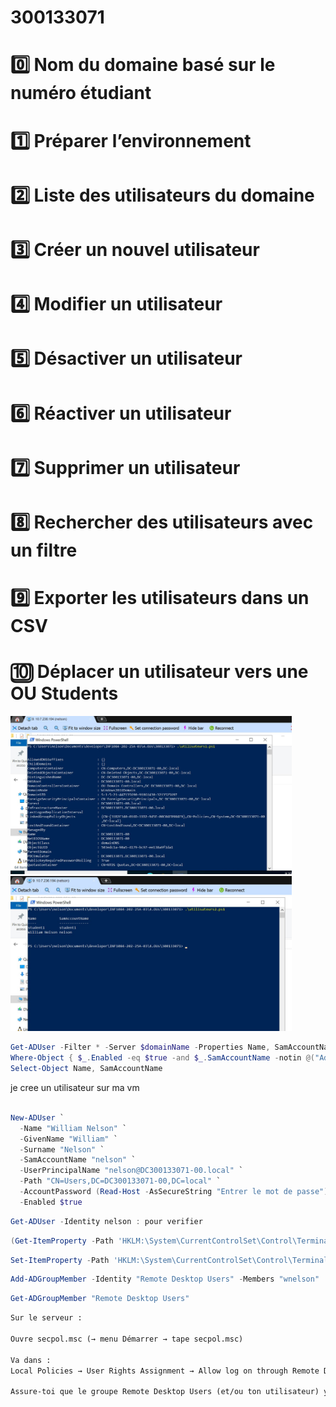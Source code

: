 # 300133071
# 0️⃣ Nom du domaine basé sur le numéro étudiant
# 1️⃣ Préparer l’environnement
# 2️⃣ Liste des utilisateurs du domaine
# 3️⃣ Créer un nouvel utilisateur
# 4️⃣ Modifier un utilisateur
# 5️⃣ Désactiver un utilisateur
# 6️⃣ Réactiver un utilisateur
# 7️⃣ Supprimer un utilisateur
# 8️⃣ Rechercher des utilisateurs avec un filtre
# 9️⃣ Exporter les utilisateurs dans un CSV
# 🔟 Déplacer un utilisateur vers une OU Students
<img src="images/1.jpg" alt="images" width="450"/>



<img src="images/2.jpg" alt="images" width="450"/>

```powershell
Get-ADUser -Filter * -Server $domainName -Properties Name, SamAccountName, Enabled |
Where-Object { $_.Enabled -eq $true -and $_.SamAccountName -notin @("Administrator","Guest","krbtgt") } |
Select-Object Name, SamAccountName
```

je cree un utilisateur sur ma vm
```powershell

New-ADUser `
  -Name "William Nelson" `
  -GivenName "William" `
  -Surname "Nelson" `
  -SamAccountName "nelson" `
  -UserPrincipalName "nelson@DC300133071-00.local" `
  -Path "CN=Users,DC=DC300133071-00,DC=local" `
  -AccountPassword (Read-Host -AsSecureString "Entrer le mot de passe") `
  -Enabled $true
```

```powershell
Get-ADUser -Identity nelson : pour verifier
```
```powershell
(Get-ItemProperty -Path 'HKLM:\System\CurrentControlSet\Control\Terminal Server' -Name fDenyTSConnections).fDenyTSConnections
```
```powershell
Set-ItemProperty -Path 'HKLM:\System\CurrentControlSet\Control\Terminal Server' -Name fDenyTSConnections -Value 0
```
```powershell
Add-ADGroupMember -Identity "Remote Desktop Users" -Members "wnelson"
```
```powershell
Get-ADGroupMember "Remote Desktop Users"
```
```txt
Sur le serveur :

Ouvre secpol.msc (→ menu Démarrer → tape secpol.msc)

Va dans :
Local Policies → User Rights Assignment → Allow log on through Remote Desktop Services

Assure-toi que le groupe Remote Desktop Users (et/ou ton utilisateur) y figure.
```
